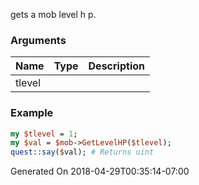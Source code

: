 gets a mob level h p.
### Arguments
**Name**|**Type**|**Description**
:---|:---|:---
tlevel||

### Example

```perl
my $tlevel = 1;
my $val = $mob->GetLevelHP($tlevel);
quest::say($val); # Returns uint
```


Generated On 2018-04-29T00:35:14-07:00